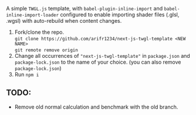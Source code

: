 A simple `TWGL.js` template, with `babel-plugin-inline-import` and `babel-inline-import-loader` configured to enable importing shader files (.glsl, .wgsl) with auto-rebuild when content changes.

1. Fork/clone the repo.  
```git clone https://github.com/arifr1234/next-js-twgl-template <NEW NAME>```  
```git remote remove origin```  
2. Change all occurrences of `"next-js-twgl-template"` in `package.json` and `package-lock.json` to the name of your choice. (you can also remove `package-lock.json`)
3. Run ```npm i```

## TODO: 
* Remove old normal calculation and benchmark with the old branch.